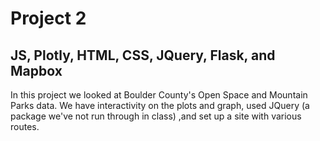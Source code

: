 # Project 2
## JS, Plotly, HTML, CSS, JQuery, Flask, and Mapbox

In this project we looked at Boulder County's Open Space and Mountain Parks data. We have interactivity on the plots and graph, used JQuery (a package we've not run through in class) ,and set up a site with various routes.